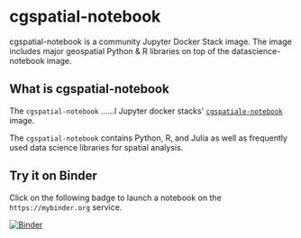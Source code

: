 # cgspatial-notebook
cgspatial-notebook is a community Jupyter Docker Stack image. The image includes major geospatial Python &amp; R libraries  on top of the datascience-notebook image. 

## What is cgspatial-notebook

The `cgspatial-notebook` ......l
Jupyter docker stacks' 
[`cgspatiale-notebook`](https://jupyter-docker-stacks.readthedocs.io/en/latest/using/selecting.html#jupyter-datascience-notebook) image.

The `cgspatial-notebook` contains Python, R, and Julia as well as frequently
used data science libraries for spatial analysis.

## Try it on Binder

Click on the following badge to launch a notebook on the `https://mybinder.org` service.

[![Binder](https://mybinder.org/badge_logo.svg)](https://mybinder.org/v2/gh/umsi-mads/education-notebook/master)
